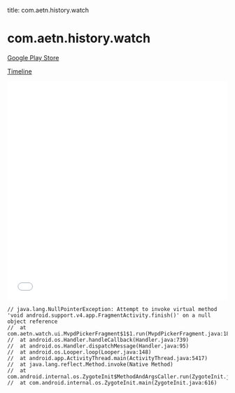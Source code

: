 title: com.aetn.history.watch

# com.aetn.history.watch

[Google Play Store](https://play.google.com/store/apps/details?id=com.aetn.history.watch)

[Timeline](./vis-timeline.html)

<iframe src="./vis-timeline.html" width="100%" height="500px" style="border:none;"></iframe>

```
// java.lang.NullPointerException: Attempt to invoke virtual method 'void android.support.v4.app.FragmentActivity.finish()' on a null object reference
// 	at com.aetn.watch.ui.MvpdPickerFragment$1$1.run(MvpdPickerFragment.java:185)
// 	at android.os.Handler.handleCallback(Handler.java:739)
// 	at android.os.Handler.dispatchMessage(Handler.java:95)
// 	at android.os.Looper.loop(Looper.java:148)
// 	at android.app.ActivityThread.main(ActivityThread.java:5417)
// 	at java.lang.reflect.Method.invoke(Native Method)
// 	at com.android.internal.os.ZygoteInit$MethodAndArgsCaller.run(ZygoteInit.java:726)
// 	at com.android.internal.os.ZygoteInit.main(ZygoteInit.java:616)

```



